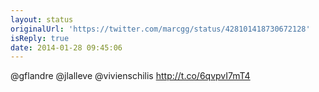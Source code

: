 ```yaml
---
layout: status
originalUrl: 'https://twitter.com/marcgg/status/428101418730672128'
isReply: true
date: 2014-01-28 09:45:06
---
```


@gflandre @jlalleve @vivienschilis http://t.co/6qvpvI7mT4
